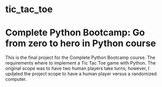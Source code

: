 # tic_tac_toe
<h1>Complete Python Bootcamp: Go from zero to hero in Python course</h1>
This is the final project for the Complete Python Bootcamp course. The requirements where to implement a Tic Tac Toe game with Python. The original scope was to have two human players take turns; however, I updated the project scope to have a human player versus a randomized computer.<br>

